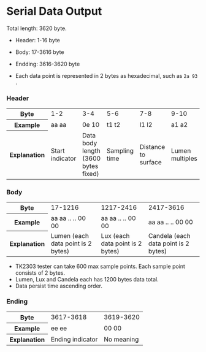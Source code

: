 # Serial Data Output 

Total length: 3620 byte. 
- Header: 1-16 byte
- Body: 17-3616 byte
- Endding: 3616-3620 byte

- Each data point is represented in 2 bytes as hexadecimal, such as ```2a 93``` . 

### Header 
<table>
  <tr>
    <th>Byte</th>
    <td>1-2</td>
    <td>3-4</td>
    <td>5-6</td>
    <td>7-8</td>
    <td>9-10</td>
    <td>11-12</td>
     <td>13-14</td>
     <td>15-16</td>
  </tr>
  <tr>
    <th>Example</th>
    <td>aa aa</td>
    <td>0e 10</td>
    <td>t1 t2</td>
    <td>l1 l2</td>
    <td>a1 a2</td>
    <td>b1 b2</td>
    <td>c1 c2</td>
    <td>56 80</td>
  </tr>
  <tr>
    <th>Explanation</th>
    <td>Start indicator</td>
    <td>Data body length (3600 bytes fixed) </td>
    <td>Sampling time</td>
    <td>Distance to surface</td>
    <td>Lumen multiples</td>
    <td>Lux multiples</td>
    <td>Candela multiples</td>
    <td>Version</td>
  </tr>
</table>

### Body 
<table>
  <tr>
    <th>Byte</th>
    <td>17-1216</td>
    <td>1217-2416</td>
    <td>2417-3616</td>
  </tr>
  <tr>
    <th>Example</th>
    <td>aa aa .. .. 00 00 </td>
    <td>aa aa .. .. 00 00 </td>
    <td>aa aa .. .. 00 00</td>
  </tr>
  <tr>
    <th>Explanation</th>
    <td>Lumen (each data point is 2 bytes) </td>
    <td>Lux (each data point is 2 bytes) </td>
    <td>Candela (each data point is 2 bytes) </td>
  </tr>
</table>

- TK2303 tester can take 600 max sample points. Each sample point consists of 2 bytes.
- Lumen, Lux and Candela each has 1200 bytes data total. 
- Data persist time ascending order.

### Ending 
<table>
  <tr>
    <th>Byte</th>
    <td>3617-3618</td>
    <td>3619-3620</td>
  </tr>
  <tr>
    <th>Example</th>
    <td>ee ee</td>
    <td>00 00 </td>
  </tr>
  <tr>
    <th>Explanation</th>
    <td>Ending indicator </td>
    <td>No meaning</td>
  </tr>
</table>
